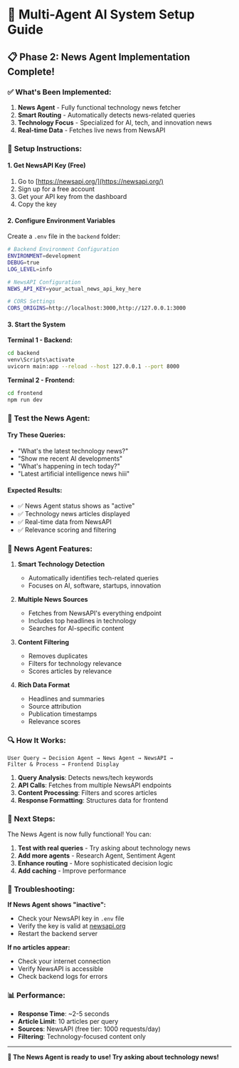 # 🚀 Multi-Agent AI System Setup Guide

## 📋 **Phase 2: News Agent Implementation Complete!**

### ✅ **What's Been Implemented:**

1. **News Agent** - Fully functional technology news fetcher
2. **Smart Routing** - Automatically detects news-related queries
3. **Technology Focus** - Specialized for AI, tech, and innovation news
4. **Real-time Data** - Fetches live news from NewsAPI

### 🔧 **Setup Instructions:**

#### 1. **Get NewsAPI Key (Free)**
1. Go to [https://newsapi.org/](https://newsapi.org/)
2. Sign up for a free account
3. Get your API key from the dashboard
4. Copy the key

#### 2. **Configure Environment Variables**
Create a `.env` file in the `backend` folder:

```bash
# Backend Environment Configuration
ENVIRONMENT=development
DEBUG=true
LOG_LEVEL=info

# NewsAPI Configuration
NEWS_API_KEY=your_actual_news_api_key_here

# CORS Settings
CORS_ORIGINS=http://localhost:3000,http://127.0.0.1:3000
```

#### 3. **Start the System**

**Terminal 1 - Backend:**
```bash
cd backend
venv\Scripts\activate
uvicorn main:app --reload --host 127.0.0.1 --port 8000
```

**Terminal 2 - Frontend:**
```bash
cd frontend
npm run dev
```

### 🧪 **Test the News Agent:**

#### **Try These Queries:**
- "What's the latest technology news?"
- "Show me recent AI developments"
- "What's happening in tech today?"
- "Latest artificial intelligence news hiii"

#### **Expected Results:**
- ✅ News Agent status shows as "active"
- ✅ Technology news articles displayed
- ✅ Real-time data from NewsAPI
- ✅ Relevance scoring and filtering

### 🎯 **News Agent Features:**

1. **Smart Technology Detection**
   - Automatically identifies tech-related queries
   - Focuses on AI, software, startups, innovation

2. **Multiple News Sources**
   - Fetches from NewsAPI's everything endpoint
   - Includes top headlines in technology
   - Searches for AI-specific content

3. **Content Filtering**
   - Removes duplicates
   - Filters for technology relevance
   - Scores articles by relevance

4. **Rich Data Format**
   - Headlines and summaries
   - Source attribution
   - Publication timestamps
   - Relevance scores

### 🔍 **How It Works:**

```
User Query → Decision Agent → News Agent → NewsAPI → 
Filter & Process → Frontend Display
```

1. **Query Analysis**: Detects news/tech keywords
2. **API Calls**: Fetches from multiple NewsAPI endpoints
3. **Content Processing**: Filters and scores articles
4. **Response Formatting**: Structures data for frontend

### 🚀 **Next Steps:**

The News Agent is now fully functional! You can:

1. **Test with real queries** - Try asking about technology news
2. **Add more agents** - Research Agent, Sentiment Agent
3. **Enhance routing** - More sophisticated decision logic
4. **Add caching** - Improve performance

### 🐛 **Troubleshooting:**

**If News Agent shows "inactive":**
- Check your NewsAPI key in `.env` file
- Verify the key is valid at [newsapi.org](https://newsapi.org/)
- Restart the backend server

**If no articles appear:**
- Check your internet connection
- Verify NewsAPI is accessible
- Check backend logs for errors

### 📊 **Performance:**

- **Response Time**: ~2-5 seconds
- **Article Limit**: 10 articles per query
- **Sources**: NewsAPI (free tier: 1000 requests/day)
- **Filtering**: Technology-focused content only

---

**🎉 The News Agent is ready to use! Try asking about technology news!**
